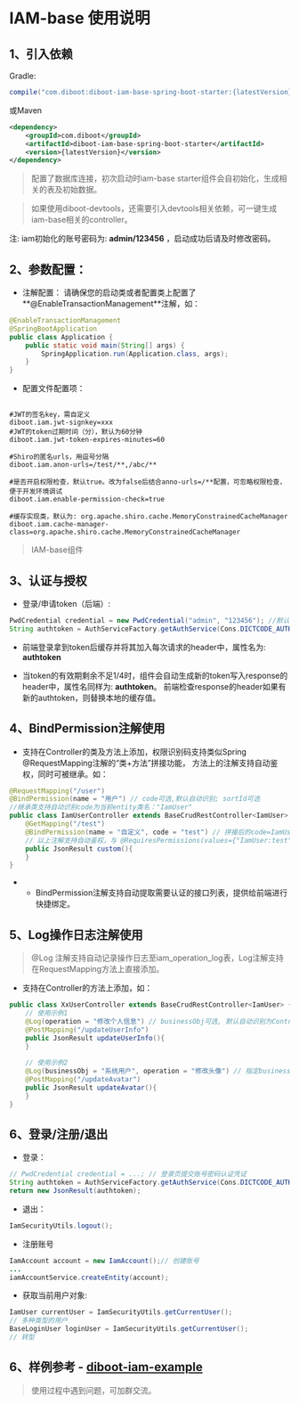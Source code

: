 # IAM-base 使用说明

## 1、引入依赖
Gradle:
~~~gradle
compile("com.diboot:diboot-iam-base-spring-boot-starter:{latestVersion}")
~~~
或Maven
~~~xml
<dependency>
    <groupId>com.diboot</groupId>
    <artifactId>diboot-iam-base-spring-boot-starter</artifactId>
    <version>{latestVersion}</version>
</dependency>
~~~

> 配置了数据库连接，初次启动时iam-base starter组件会自初始化，生成相关的表及初始数据。

> 如果使用diboot-devtools，还需要引入devtools相关依赖，可一键生成iam-base相关的controller。

注: iam初始化的账号密码为: **admin/123456** ，启动成功后请及时修改密码。

## 2、参数配置：

* 注解配置：
请确保您的启动类或者配置类上配置了**@EnableTransactionManagement**注解，如：

```java
@EnableTransactionManagement
@SpringBootApplication
public class Application {
	public static void main(String[] args) {
		SpringApplication.run(Application.class, args);
	}
}
```

* 配置文件配置项：
```properties

#JWT的签名key，需自定义
diboot.iam.jwt-signkey=xxx
#JWT的token过期时间（分），默认为60分钟
diboot.iam.jwt-token-expires-minutes=60

#Shiro的匿名urls，用逗号分隔
diboot.iam.anon-urls=/test/**,/abc/**

#是否开启权限检查，默认true。改为false后结合anno-urls=/**配置，可忽略权限检查，便于开发环境调试
diboot.iam.enable-permission-check=true

#缓存实现类，默认为: org.apache.shiro.cache.MemoryConstrainedCacheManager
diboot.iam.cache-manager-class=org.apache.shiro.cache.MemoryConstrainedCacheManager
```

> IAM-base组件

## 3、认证与授权
* 登录/申请token（后端）: 
~~~java
PwdCredential credential = new PwdCredential("admin", "123456"); //默认预置管理员的账号密码
String authtoken = AuthServiceFactory.getAuthService(Cons.DICTCODE_AUTH_TYPE.PWD.name()).applyToken(credential);
~~~
* 前端登录拿到token后缓存并将其加入每次请求的header中，属性名为: **authtoken**

* 当token的有效期剩余不足1/4时，组件会自动生成新的token写入response的header中，属性名同样为: **authtoken**。
前端检查response的header如果有新的authtoken，则替换本地的缓存值。


## 4、BindPermission注解使用
* 支持在Controller的类及方法上添加，权限识别码支持类似Spring @RequestMapping注解的“类+方法”拼接功能，
方法上的注解支持自动鉴权，同时可被继承。如：
~~~java
@RequestMapping("/user")
@BindPermission(name = "用户") // code可选,默认自动识别; sortId可选
//继承类支持自动识别code为当前entity类名："IamUser"
public class IamUserController extends BaseCrudRestController<IamUser> {
    @GetMapping("/test")
    @BindPermission(name = "自定义", code = "test") // 拼接后的code=IamUser:test
    // 以上注解支持自动鉴权，与 @RequiresPermissions(values={"IamUser:test"}) 等效，省掉前缀以简化及继承。
    public JsonResult custom(){
    }
}
~~~

* * BindPermission注解支持自动提取需要认证的接口列表，提供给前端进行快捷绑定。

## 5、Log操作日志注解使用
> @Log 注解支持自动记录操作日志至iam_operation_log表，Log注解支持在RequestMapping方法上直接添加。
* 支持在Controller的方法上添加，如：
~~~java
public class XxUserController extends BaseCrudRestController<IamUser> {
    // 使用示例1
    @Log(operation = "修改个人信息") // businessObj可选, 默认自动识别为Controller的第1个泛型参数。此例操作日志将记录为: businessObj = "IamUser"，operation = "修改个人信息"
    @PostMapping("/updateUserInfo")
    public JsonResult updateUserInfo(){
    }
    
    // 使用示例2
    @Log(businessObj = "系统用户", operation = "修改头像") // 指定businessObj+operation
    @PostMapping("/updateAvatar")
    public JsonResult updateAvatar(){
    }
}
~~~

## 6、登录/注册/退出
* 登录：
~~~java
// PwdCredential credential = ...; // 登录页提交账号密码认证凭证
String authtoken = AuthServiceFactory.getAuthService(Cons.DICTCODE_AUTH_TYPE.PWD.name()).applyToken(credential);
return new JsonResult(authtoken);
~~~
* 退出：
~~~java 
IamSecurityUtils.logout();
~~~
* 注册账号
~~~java 
IamAccount account = new IamAccount();// 创建账号
... 
iamAccountService.createEntity(account);
~~~
* 获取当前用户对象:
~~~java
IamUser currentUser = IamSecurityUtils.getCurrentUser();
// 多种类型的用户
BaseLoginUser loginUser = IamSecurityUtils.getCurrentUser();
// 转型
~~~

## 6、样例参考 - [diboot-iam-example](https://github.com/dibo-software/diboot-example/diboot-iam-example)

> 使用过程中遇到问题，可加群交流。